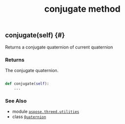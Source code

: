 ﻿---
title: conjugate method
second_title: Aspose.3D for Python via .NET API References
description: 
type: docs
weight: 30
url: /python-net/aspose.threed.utilities/quaternion/conjugate/
is_root: false
---

## conjugate(self) {#}

Returns a conjugate quaternion of current quaternion


### Returns 


The conjugate quaternion.


```python

def conjugate(self):
    ...
```





### See Also
* module [`aspose.threed.utilities`](../../)
* class [`Quaternion`](/3d/python-net/aspose.threed.utilities/quaternion)
